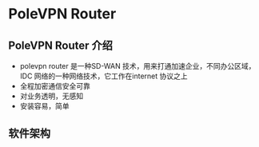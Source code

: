 # PoleVPN Router

## PoleVPN Router 介绍
* polevpn router 是一种SD-WAN 技术，用来打通加速企业，不同办公区域，IDC 网络的一种网络技术，它工作在internet 协议之上
* 全程加密通信安全可靠
* 对业务透明，无感知
* 安装容易，简单

## 软件架构





